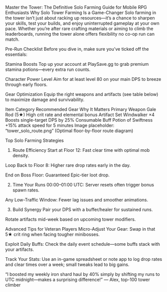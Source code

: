 Master the Tower: The Definitive Solo Farming Guide for Mobile RPG Enthusiasts
Why Solo Tower Farming Is a Game-Changer
Solo farming in the tower isn’t just about racking up resources—it’s a chance to sharpen your skills, test your builds, and enjoy uninterrupted gameplay at your own pace. Whether you’re after rare crafting materials or aiming to climb the leaderboards, running the tower alone offers flexibility no co-op run can match.

Pre-Run Checklist
Before you dive in, make sure you’ve ticked off the essentials:

Stamina Boosts
Top up your account at PlaySave.gg to grab premium stamina potions—every extra run counts.

Character Power Level
Aim for at least level 80 on your main DPS to breeze through early floors.

Gear Optimization
Equip the right weapons and artifacts (see table below) to maximize damage and survivability.


Item Category	Recommended Gear	Why It Matters
Primary Weapon	Gale Rod (5★)	High crit rate and elemental bonus
Artifact Set	Windwalker ×4	Boosts single-target DPS by 25%
Consumable Buff	Potion of Swiftness	+15% attack speed for 5 minutes
Image placeholder: “tower_solo_route.png” (Optimal floor-by-floor route diagram)

Top Solo Farming Strategies
1. Route Efficiency
Start at Floor 12: Fast clear time with optimal mob density.

Loop Back to Floor 8: Higher rare drop rates early in the day.

End on Boss Floor: Guaranteed Epic-tier loot drop.

2. Time Your Runs
00:00–01:00 UTC: Server resets often trigger bonus spawn rates.

Any Low-Traffic Window: Fewer lag issues and smoother animations.

3. Build Synergy
Pair your DPS with a buffer/healer for sustained runs.

Rotate artifacts mid-week based on upcoming tower modifiers.

Advanced Tips for Veteran Players
Micro-Adjust Your Gear: Swap in that 5★ crit ring when facing tougher minibosses.

Exploit Daily Buffs: Check the daily event schedule—some buffs stack with your artifacts.

Track Your Stats: Use an in-game spreadsheet or note app to log drop rates and clear times over a week; small tweaks lead to big gains.

“I boosted my weekly iron shard haul by 40% simply by shifting my runs to UTC midnight—makes a surprising difference!”
— Alex, top-100 tower climber
